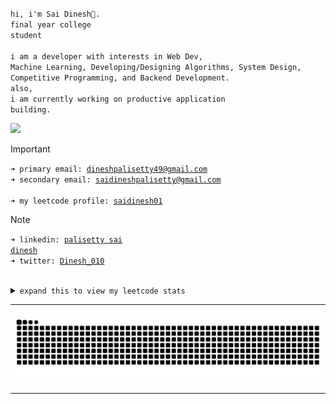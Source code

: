 <code>hi, i'm Sai Dinesh👋.</code><br>
<code>final year college student</code><br><br>
<code>i am a developer with interests in Web Dev, Machine Learning, Developing/Designing Algorithms, System Design, Competitive Programming, and Backend Development.</code><br>
<code>also, i am currently working on productive application building.</code><br>

![](https://komarev.com/ghpvc/?username=saidinesh49&base=1000&color=ED8796)<br>

> [!IMPORTANT]
> <code>➜ primary email: [dineshpalisetty49@gmail.com](mailto:dineshpalisetty49@gmail.com)</code><br>
> <code>➜ secondary email: [saidineshpalisetty@gmail.com](mailto:saidineshpalisetty@gmail.com)</code><br>  
> <code>➜ my leetcode profile: [saidinesh01](https://leetcode.com/u/saidinesh01)</code><br>

> [!Note]
> <code>➜ linkedin: [palisetty sai dinesh](https://linkedin.com/in/palisetty-sai-dinesh)</code><br/> 
> <code>➜ twitter: [Dinesh_010](https://x.com/Dinesh_010)</code><br><br>

<details>
<summary><code>expand this to view my leetcode stats</code></summary><br>
<img src="https://leetcard.jacoblin.cool/saidinesh01?theme=nord&font=JetBrains%20Mono&ext=heatmap" alt="LeetCode Stats"><br>
</details>

---

<picture>
  <source media="(prefers-color-scheme: dark)" srcset="https://raw.githubusercontent.com/saidinesh49/saidinesh49/output/github-contribution-grid-snake-dark.svg">
  <source media="(prefers-color-scheme: light)" srcset="https://raw.githubusercontent.com/saidinesh49/saidinesh49/output/github-contribution-grid-snake.svg">
  <img alt="github contribution grid snake animation" src="https://raw.githubusercontent.com/saidinesh49/saidinesh49/output/github-contribution-grid-snake.svg">
</picture>

---
